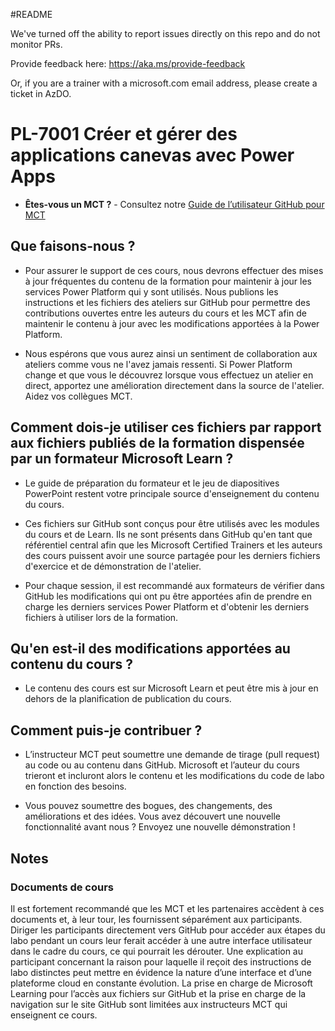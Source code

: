 #README

We've turned off the ability to report issues directly on this repo and do not monitor PRs.

Provide feedback here: https://aka.ms/provide-feedback

Or, if you are a trainer with a microsoft.com email address, please create a ticket in AzDO.

# PL-7001 Créer et gérer des applications canevas avec Power Apps

- **Êtes-vous un MCT ?** - Consultez notre [Guide de l’utilisateur GitHub pour MCT](https://microsoftlearning.github.io/MCT-User-Guide/)

## Que faisons-nous ?

- Pour assurer le support de ces cours, nous devrons effectuer des mises à jour fréquentes du contenu de la formation pour maintenir à jour les services Power Platform qui y sont utilisés.  Nous publions les instructions et les fichiers des ateliers sur GitHub pour permettre des contributions ouvertes entre les auteurs du cours et les MCT afin de maintenir le contenu à jour avec les modifications apportées à la Power Platform.

- Nous espérons que vous aurez ainsi un sentiment de collaboration aux ateliers comme vous ne l'avez jamais ressenti. Si Power Platform change et que vous le découvrez lorsque vous effectuez un atelier en direct, apportez une amélioration directement dans la source de l'atelier. Aidez vos collègues MCT.

## Comment dois-je utiliser ces fichiers par rapport aux fichiers publiés de la formation dispensée par un formateur Microsoft Learn ?

- Le guide de préparation du formateur et le jeu de diapositives PowerPoint restent votre principale source d'enseignement du contenu du cours.

- Ces fichiers sur GitHub sont conçus pour être utilisés avec les modules du cours et de Learn. Ils ne sont présents dans GitHub qu'en tant que référentiel central afin que les Microsoft Certified Trainers et les auteurs des cours puissent avoir une source partagée pour les derniers fichiers d'exercice et de démonstration de l'atelier.

- Pour chaque session, il est recommandé aux formateurs de vérifier dans GitHub les modifications qui ont pu être apportées afin de prendre en charge les derniers services Power Platform et d'obtenir les derniers fichiers à utiliser lors de la formation.

## Qu'en est-il des modifications apportées au contenu du cours ?

- Le contenu des cours est sur Microsoft Learn et peut être mis à jour en dehors de la planification de publication du cours.

## Comment puis-je contribuer ?

- L’instructeur MCT peut soumettre une demande de tirage (pull request) au code ou au contenu dans GitHub. Microsoft et l’auteur du cours trieront et incluront alors le contenu et les modifications du code de labo en fonction des besoins.

- Vous pouvez soumettre des bogues, des changements, des améliorations et des idées. Vous avez découvert une nouvelle fonctionnalité avant nous ? Envoyez une nouvelle démonstration !

## Notes

### Documents de cours

Il est fortement recommandé que les MCT et les partenaires accèdent à ces documents et, à leur tour, les fournissent séparément aux participants. Diriger les participants directement vers GitHub pour accéder aux étapes du labo pendant un cours leur ferait accéder à une autre interface utilisateur dans le cadre du cours, ce qui pourrait les dérouter. Une explication au participant concernant la raison pour laquelle il reçoit des instructions de labo distinctes peut mettre en évidence la nature d’une interface et d’une plateforme cloud en constante évolution. La prise en charge de Microsoft Learning pour l’accès aux fichiers sur GitHub et la prise en charge de la navigation sur le site GitHub sont limitées aux instructeurs MCT qui enseignent ce cours.
